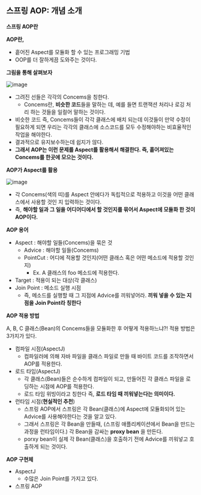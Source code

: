 ## 스프링 AOP: 개념 소개

**스프링 AOP란**



**AOP란,**

- 흩어진 Aspect를 모듈화 할 수 있는 프로그래밍 기법
- OOP를 더 잘하게끔 도와주는 것이다.



**그림을 통해 살펴보자**

![image](https://user-images.githubusercontent.com/40616436/73368470-5d1f3080-42f4-11ea-802d-9cd636bbf143.png)

- 그려진 선들은 각각의 Concems을 칭한다.
  - Concems란, **비슷한 코드**들을 말하는 데, 예를 들면 트랜잭션 처리나 로깅 처리 하는 것들을 일컬어 말하는 것이다.
- 비슷한 코드 즉, Concems들이 각각 클래스에 배치 되는데 이것들이 만약 수정이 필요하게 되면 우리는 각각의 클래스에 소스코드를 모두 수정해야하는 비효율적인 작업을 해야한다.
- 결과적으로 유지보수하는데 쉽지가 않다.
- **그래서 AOP는 이런 문제를 Aspect를 활용해서 해결한다. 즉, 흩어져있는 Concems를 한곳에 모으는 것이다.**



**AOP가 Aspect를 활용**

![image](https://user-images.githubusercontent.com/40616436/73368482-614b4e00-42f4-11ea-9f9e-5fdfa4b2c24f.png)

- 각 Concems(색의 띠)를 Aspect 안에다가 독립적으로 적용하고 이것을 어떤 클래스에서 사용할 것인 지 입력하는 것이다.
- 즉, **해야할 일과 그 일을 어디어디에서 할 것인지를 묶어서 Aspect에 모듈화 한 것이 AOP이다.**



**AOP 용어**

- Aspect : 해야할 일들(Concems)을 묶은 것
  - Advice : 해야할 일들(Concems)
  - PointCut : 어디에 적용할 것인지(어떤 클래스 혹은 어떤 메소드에 적용할 것인지)
    - Ex. A 클래스의 foo 메소드에 적용한다.
- Target : 적용이 되는 대상(각 클래스)
- Join Point : 메소드 실행 시점
  - 즉, 메소드를 실행할 때 그 지점에 Advice를 끼워넣어라. **끼워 넣을 수 있는 지점을 Join Point라 칭한다**



**AOP 적용 방법**

A, B, C 클래스(Bean)의 Concems들을 모듈화한 후 어떻게 적용하느냐?! 적용 방법은 3가지가 있다.

- 컴파일 시점(AspectJ)
  - 컴파일러에 의해 자바 파일을 클래스 파일로 만들 때 바이트 코드를 조작하면서 AOP를 적용한다.
- 로드 타임(AspectJ)
  - 각 클래스(Bean)들은 순수하게 컴파일이 되고, 만들어진 각 클래스 파일을 로딩하는 시점에 AOP를 적용한다.
  - 로드 타임 위빙이라고 칭한다 즉, **로드 타임 때 끼워넣는다는 의미이다.**
- 런타임 시점(**현실적인 추천**)
  - 스프링 AOP에서 스프링은 각 Bean(클래스)에 Aspect에 모듈화되어 있는 Advice를 사용해야한다는 것을 알고 있다.
  - 그래서 스프링은 각 Bean을 만들때, (스프링 애플리케이션에서 Bean을 만드는 과정을 런타임이다.) 각 Bean을 감싸는 **proxy bean** 을 만든다.
  - porxy bean이 실제 각 Bean(클래스)을 호출하기 전에 Advice를 끼워넣고 호출하게 되는 것이다.



**AOP 구현체**

- AspectJ
  - 수많은 Join Point를 가지고 있다.
- 스프링 AOP